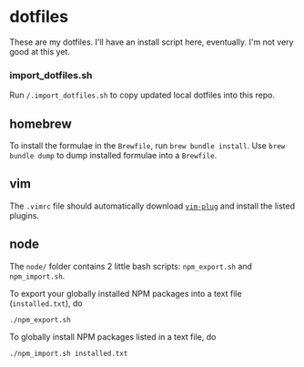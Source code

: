 # dotfiles

These are my dotfiles. I'll have an install script here, eventually.
I'm not very good at this yet.

### import_dotfiles.sh

Run `/.import_dotfiles.sh` to copy updated local dotfiles into this repo.

## homebrew

To install the formulae in the `Brewfile`, run `brew bundle install`.
Use `brew bundle dump` to dump installed formulae into a `Brewfile`.

## vim

The `.vimrc` file should automatically download
[`vim-plug`](https://github.com/junegunn/vim-plug/)
and install the listed plugins.

## node

The `node/` folder contains 2 little bash scripts:
`npm_export.sh` and `npm_import.sh`.

To export your globally installed NPM packages into a text file (`installed.txt`), do
```
./npm_export.sh
```
To globally install NPM packages listed in a text file, do
```
./npm_import.sh installed.txt
```
